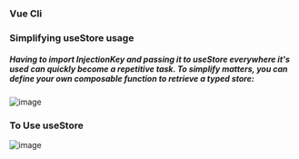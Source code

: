### Vue Cli

### Simplifying useStore usage
##### Having to import InjectionKey and passing it to useStore everywhere it's used can quickly become a repetitive task. To simplify matters, you can define your own composable function to retrieve a typed store:
![image](https://user-images.githubusercontent.com/98692987/178612106-77ed9990-d157-4bd4-8020-71a02b526181.png)
### To Use useStore 
![image](https://user-images.githubusercontent.com/98692987/178612470-84208b63-5a48-4996-ba5c-e75a022b7a75.png)


